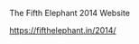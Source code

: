 The Fifth Elephant 2014 Website

<a href="https://fifthelephant.in/2014/">https://fifthelephant.in/2014/</a>